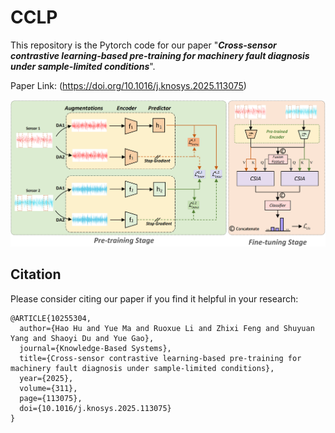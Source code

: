 # CCLP
This repository is the Pytorch code for our paper "_**Cross-sensor contrastive learning-based pre-training for machinery fault diagnosis under sample-limited conditions**_".

Paper Link: (https://doi.org/10.1016/j.knosys.2025.113075)

![image](https://github.com/haoohu/CCLP/blob/main/Flowchart.jpg)

## Citation

Please consider citing our paper if you find it helpful in your research:

```
@ARTICLE{10255304,
  author={Hao Hu and Yue Ma and Ruoxue Li and Zhixi Feng and Shuyuan Yang and Shaoyi Du and Yue Gao},
  journal={Knowledge-Based Systems}, 
  title={Cross-sensor contrastive learning-based pre-training for machinery fault diagnosis under sample-limited conditions}, 
  year={2025},
  volume={311},
  page={113075},
  doi={10.1016/j.knosys.2025.113075}
}
```
